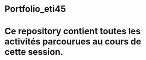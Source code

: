 # Portfolio_eti45

# Ce repository contient toutes les activités parcourues au cours de cette session.

